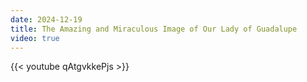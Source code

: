 ```yaml
---
date: 2024-12-19
title: The Amazing and Miraculous Image of Our Lady of Guadalupe
video: true
---
```



{{< youtube qAtgvkkePjs >}}
